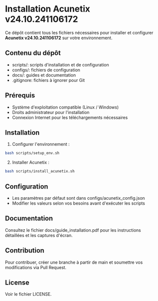 # Installation Acunetix v24.10.241106172

Ce dépôt contient tous les fichiers nécessaires pour installer et configurer **Acunetix v24.10.241106172** sur votre environnement.

## Contenu du dépôt

- scripts/: scripts d'installation et de configuration
- configs/: fichiers de configuration
- docs/: guides et documentation
- .gitignore: fichiers à ignorer pour Git

## Prérequis

- Système d'exploitation compatible (Linux / Windows)
- Droits administrateur pour l'installation
- Connexion Internet pour les téléchargements nécessaires

## Installation

1. Configurer l'environnement :
```bash
bash scripts/setup_env.sh
```

2. Installer Acunetix :
```bash
bash scripts/install_acunetix.sh
```

## Configuration

- Les paramètres par défaut sont dans configs/acunetix_config.json
- Modifier les valeurs selon vos besoins avant d'exécuter les scripts

## Documentation

Consultez le fichier docs/guide_installation.pdf pour les instructions détaillées et les captures d'écran.

## Contribution

Pour contribuer, créer une branche à partir de main et soumettre vos modifications via Pull Request.

## License

Voir le fichier LICENSE.
